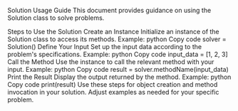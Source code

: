 Solution Usage Guide
This document provides guidance on using the Solution class to solve problems.

Steps to Use the Solution
Create an Instance
Initialize an instance of the Solution class to access its methods.
Example:
python
Copy code
solver = Solution()
Define Your Input
Set up the input data according to the problem's specifications.
Example:
python
Copy code
input_data = [1, 2, 3]
Call the Method
Use the instance to call the relevant method with your input.
Example:
python
Copy code
result = solver.methodName(input_data)
Print the Result
Display the output returned by the method.
Example:
python
Copy code
print(result)
Use these steps for object creation and method invocation in your solution. Adjust examples as needed for your specific problem.
